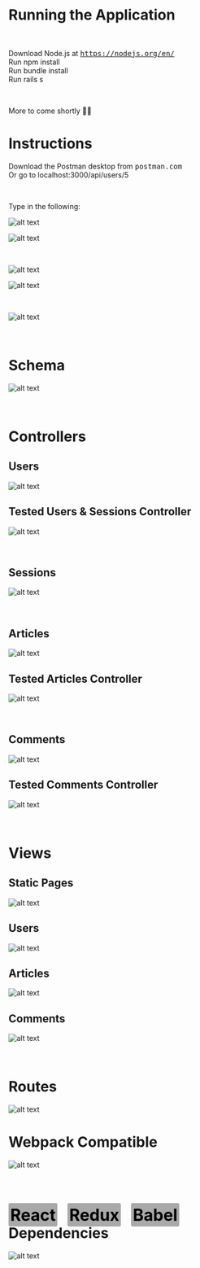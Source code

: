 # <strong>Running the Application</strong>
&nbsp;

Download Node.js at <kbd>https://nodejs.org/en/</kbd>
<br>
Run npm install
<br>
Run bundle install
<br>
Run rails s


&nbsp;

More to come shortly 👨‍💻

# **Instructions**

Download the Postman desktop from <kbd>postman.com</kbd>
<br>
Or go to localhost:3000/api/users/5

&nbsp;

Type in the following:

![alt text](./app/assets/images/Screen%20Shot%202020-12-23%20at%203.47.56%20AM.jpg "CEO, Tom Hubor")

![alt text](./app/assets/images/Screen%20Shot%202020-12-23%20at%203.49.02%20AM.jpg "Chairwoman, Debbie Schwarzberg")

&nbsp;

![alt text](./app/assets/images/Screen%20Shot%202020-12-23%20at%203.50.48%20AM.jpg "Articles")

![alt text](./app/assets/images/Screen%20Shot%202020-12-23%20at%204.41.34%20AM.jpg "Articles/:id")

&nbsp;

![alt text](./app/assets/images/Screen%20Shot%202020-12-23%20at%203.53.26%20AM.jpg "Comments")



&nbsp;

# **Schema**

![alt text](./app/assets/images/Screen%20Shot%202020-12-21%20at%205.56.32%20PM.jpg "Schema")


&nbsp;

# **Controllers**


## **Users**

![alt text](./app/assets/images/Screen%20Shot%202020-12-22%20at%207.10.33%20PM.jpg "Users Controller")

## **Tested Users & Sessions Controller**

![alt text](./app/assets/images/Screen%20Shot%202020-12-22%20at%207.29.15%20PM.jpg "Created User")

&nbsp;

## **Sessions**

![alt text](./app/assets/images/Screen%20Shot%202020-12-22%20at%207.38.54%20PM.jpg "Sessions Controller")

&nbsp;

## **Articles**

![alt text](./app/assets/images/Screen%20Shot%202020-12-22%20at%2011.12.17%20PM.jpg "Articles Controller")

## **Tested Articles Controller**

![alt text](./app/assets/images/Screen%20Shot%202020-12-23%20at%204.23.37%20AM.jpg "Created Articles")

&nbsp;

## **Comments**

![alt text](./app/assets/images/Screen%20Shot%202020-12-22%20at%2011.41.44%20PM.jpg "Comments Controller")

## **Tested Comments Controller**

![alt text](./app/assets/images/Screen%20Shot%202020-12-23%20at%204.27.16%20AM.jpg "Created Comments")

&nbsp;

# **Views**

## **Static Pages**

![alt text](./app/assets/images/Screen%20Shot%202020-12-23%20at%2012.22.20%20AM.jpg "Static Pages")

## **Users**

![alt text](./app/assets/images/Screen%20Shot%202020-12-23%20at%204.00.31%20AM.jpg "Users")

## **Articles**

![alt text](./app/assets/images/Screen%20Shot%202020-12-23%20at%2012.50.21%20AM.jpg "Articles")

## **Comments**

![alt text](./app/assets/images/Screen%20Shot%202020-12-23%20at%2012.53.43%20AM.jpg "Comments")

&nbsp;

# **Routes**
![alt text](./app/assets/images/Screen%20Shot%202020-12-23%20at%204.09.29%20AM.jpg "Routes")


# **Webpack Compatible** 

![alt text](./app/assets/images/Screen%20Shot%202020-12-22%20at%205.10.36%20PM.jpg "Webpack file")

<br>

<h1><strong><span style="font-size:2rem; padding:3.5px; color:black; background:darkgrey; border-radius:3px">React</span> &nbsp; <span style="font-size:2rem; padding:3.5px; color:black; background:darkgrey; border-radius:3px">Redux</span> &nbsp; <span style="font-size:2rem; padding:3.5px; color:black; background:darkgrey; border-radius:3px">Babel</span> &nbsp; Dependencies </strong></h1>

![alt text](./app/assets/images/Screen%20Shot%202020-12-22%20at%205.16.50%20PM.jpg "Npm Dependencies")